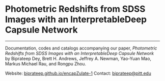 # Photometric Redshifts from SDSS Images with an InterpretableDeep Capsule Network
***

Documentation, codes and catalogs accompanying our paper, *Photometric Redshifts from SDSS Images with an InterpretableDeep Capsule Network* by Biprateep Dey, Brett H. Andrews, Jeffrey A. Newman, Yao-Yuan Mao, Markus Michael Rau, and Rongpu Zhou.


Website: [biprateep.github.io/encapZulate-1](https://biprateep.github.io/encapZulate-1)
Contact: biprateep@pitt.edu
